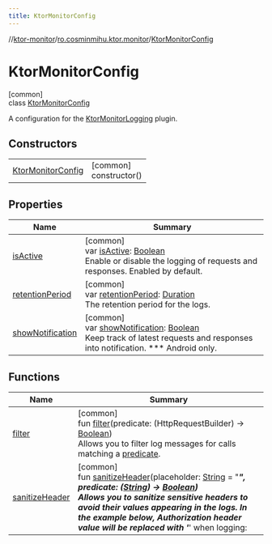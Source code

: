 ```yaml
---
title: KtorMonitorConfig
---
```

//[ktor-monitor](../../../index.html)/[ro.cosminmihu.ktor.monitor](../index.html)/[KtorMonitorConfig](index.html)



# KtorMonitorConfig



[common]\
class [KtorMonitorConfig](index.html)

A configuration for the [KtorMonitorLogging](../-ktor-monitor-logging.html) plugin.



## Constructors


| | |
|---|---|
| [KtorMonitorConfig](-ktor-monitor-config.html) | [common]<br>constructor() |


## Properties


| Name | Summary |
|---|---|
| [isActive](is-active.html) | [common]<br>var [isActive](is-active.html): [Boolean](https://kotlinlang.org/api/core/kotlin-stdlib/kotlin/-boolean/index.html)<br>Enable or disable the logging of requests and responses. Enabled by default. |
| [retentionPeriod](retention-period.html) | [common]<br>var [retentionPeriod](retention-period.html): [Duration](https://kotlinlang.org/api/core/kotlin-stdlib/kotlin.time/-duration/index.html)<br>The retention period for the logs. |
| [showNotification](show-notification.html) | [common]<br>var [showNotification](show-notification.html): [Boolean](https://kotlinlang.org/api/core/kotlin-stdlib/kotlin/-boolean/index.html)<br>Keep track of latest requests and responses into notification. *** Android only. |


## Functions


| Name | Summary |
|---|---|
| [filter](filter.html) | [common]<br>fun [filter](filter.html)(predicate: (HttpRequestBuilder) -&gt; [Boolean](https://kotlinlang.org/api/core/kotlin-stdlib/kotlin/-boolean/index.html))<br>Allows you to filter log messages for calls matching a [predicate](filter.html). |
| [sanitizeHeader](sanitize-header.html) | [common]<br>fun [sanitizeHeader](sanitize-header.html)(placeholder: [String](https://kotlinlang.org/api/core/kotlin-stdlib/kotlin/-string/index.html) = &quot;***&quot;, predicate: ([String](https://kotlinlang.org/api/core/kotlin-stdlib/kotlin/-string/index.html)) -&gt; [Boolean](https://kotlinlang.org/api/core/kotlin-stdlib/kotlin/-boolean/index.html))<br>Allows you to sanitize sensitive headers to avoid their values appearing in the logs. In the example below, Authorization header value will be replaced with '***' when logging: |
